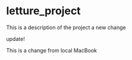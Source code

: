 # letture_project
This is a description of the project
a new change


update!

This is a change from local MacBook